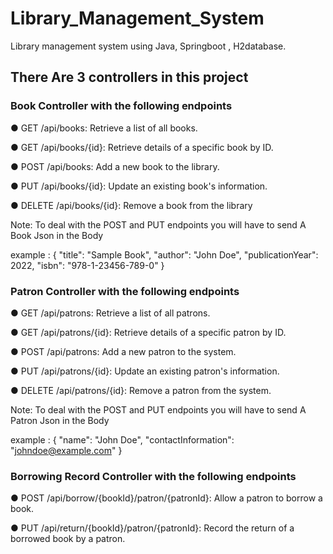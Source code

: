 # Library_Management_System
Library management system using Java, Springboot , H2database.
## There Are 3 controllers in this project
### Book Controller with the following endpoints
● GET /api/books: Retrieve a list of all books.

● GET /api/books/{id}: Retrieve details of a specific book by ID.

● POST /api/books: Add a new book to the library.

● PUT /api/books/{id}: Update an existing book's information.

● DELETE /api/books/{id}: Remove a book from the library

Note: To deal with the POST and PUT endpoints you will have to send A Book Json in the Body

example : {
  "title": "Sample Book",
  "author": "John Doe",
  "publicationYear": 2022,
  "isbn": "978-1-23456-789-0"
}

### Patron Controller with the following endpoints
● GET /api/patrons: Retrieve a list of all patrons.

● GET /api/patrons/{id}: Retrieve details of a specific patron by ID.

● POST /api/patrons: Add a new patron to the system.

● PUT /api/patrons/{id}: Update an existing patron's information.

● DELETE /api/patrons/{id}: Remove a patron from the system.

Note: To deal with the POST and PUT endpoints you will have to send A Patron Json in the Body

example : {
    "name": "John Doe",
    "contactInformation": "johndoe@example.com"
}

### Borrowing Record Controller with the following endpoints
● POST /api/borrow/{bookId}/patron/{patronId}: Allow a patron to
borrow a book.

● PUT /api/return/{bookId}/patron/{patronId}: Record the return of a borrowed book by a patron.
